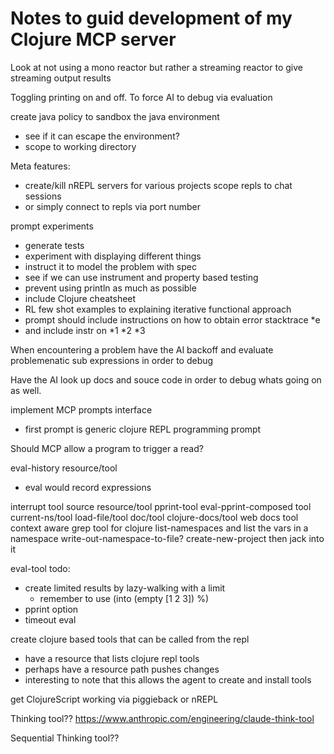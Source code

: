 # Notes to guid development of my Clojure MCP server

Look at not using a mono reactor but rather a streaming reactor to give streaming output results

Toggling printing on and off. To force AI to debug via evaluation
 


create java policy to sandbox the java environment
  - see if it can escape the environment?
  - scope to working directory
  
Meta features:
 - create/kill nREPL servers for various projects scope repls to chat sessions
 - or simply connect to repls via port number
 
  
  
prompt experiments
 - generate tests
 - experiment with displaying different things
 - instruct it to model the problem with spec
 - see if we can use instrument and property based testing
 - prevent using println as much as possible
 - include Clojure cheatsheet
 - RL few shot examples to explaining iterative functional approach
 - prompt should include instructions on how to obtain error stacktrace *e
 - and include instr on *1 *2 *3

When encountering a problem have the AI backoff and evaluate problemenatic sub expressions in order to debug

Have the AI look up docs and souce code in order to debug whats going on as well.

implement MCP prompts interface
- first prompt is generic clojure REPL programming prompt

Should MCP allow a program to trigger a read?

eval-history resource/tool
- eval would record expressions

interrupt tool
source resource/tool
pprint-tool
eval-pprint-composed tool
current-ns/tool
load-file/tool
doc/tool
clojure-docs/tool web docs tool
context aware grep tool for clojure
list-namespaces and list the vars in a namespace
write-out-namespace-to-file?
create-new-project then jack into it

eval-tool todo:
  * create limited results by lazy-walking with a limit 
    - remember to use (into (empty [1 2 3]) %)
  * pprint option	
  * timeout eval


create clojure based tools that can be called from the repl
 - have a resource that lists clojure repl tools
 - perhaps have a resource path pushes changes
 - interesting to note that this allows the agent to create and install tools

get ClojureScript working via piggieback or nREPL
 
Thinking tool??  https://www.anthropic.com/engineering/claude-think-tool

Sequential Thinking tool?? 



 
 
